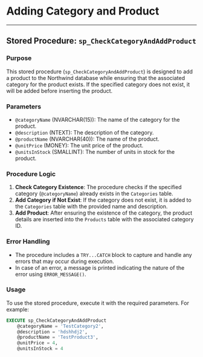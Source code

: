 # Adding Category and Product 
---
## Stored Procedure: `sp_CheckCategoryAndAddProduct`

### Purpose
This stored procedure (`sp_CheckCategoryAndAddProduct`) is designed to add a product to the Northwind database while ensuring that the associated category for the product exists. If the specified category does not exist, it will be added before inserting the product.

### Parameters
- `@categoryName` (NVARCHAR(15)): The name of the category for the product.
- `@description` (NTEXT): The description of the category.
- `@productName` (NVARCHAR(40)): The name of the product.
- `@unitPrice` (MONEY): The unit price of the product.
- `@unitsInStock` (SMALLINT): The number of units in stock for the product.

### Procedure Logic
1. **Check Category Existence**: The procedure checks if the specified category (`@categoryName`) already exists in the `Categories` table.
2. **Add Category if Not Exist**: If the category does not exist, it is added to the `Categories` table with the provided name and description.
3. **Add Product**: After ensuring the existence of the category, the product details are inserted into the `Products` table with the associated category ID.

### Error Handling
- The procedure includes a `TRY...CATCH` block to capture and handle any errors that may occur during execution.
- In case of an error, a message is printed indicating the nature of the error using `ERROR_MESSAGE()`.

### Usage
To use the stored procedure, execute it with the required parameters. For example:

```sql
EXECUTE sp_CheckCategoryAndAddProduct 
    @categoryName = 'TestCategory2', 
    @description = 'hdshhdj2', 
    @productName = 'TestProduct3',
    @unitPrice = 4,
    @unitsInStock = 4

